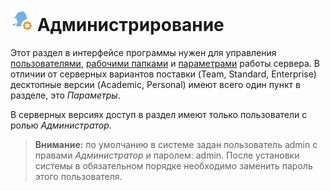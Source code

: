 # ![Администрирование](../images/icons/admin-system-objects/admin_default.svg) Администрирование

Этот раздел в интерфейсе программы нужен для управления [пользователями](./users.md), [рабочими папками](./shared-folder.md) и [параметрами](./parameters.md) работы сервера. В отличии от серверных вариантов поставки (Team, Standard, Enterprise) десктопные версии (Academic, Personal) имеют всего один пункт в разделе, это *Параметры*.

В серверных версиях доступ в раздел имеют только пользователи с ролью *Администратор*.

> **Внимание:** по умолчанию в системе задан пользователь admin с правами *Администратор* и паролем: admin.
После установки системы в обязательном порядке необходимо заменить пароль этого пользователя.